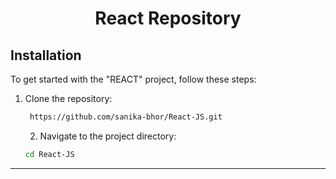 # <p align="center">React Repository</p>

## Installation

To get started with the "REACT" project, follow these steps:

1. Clone the repository:
   ```bash
    https://github.com/sanika-bhor/React-JS.git
   ```
   
   2. Navigate to the project directory:
   ```bash
   cd React-JS
   ```

-------------------------------------------------------------------------------------------------------------------------------------------------


